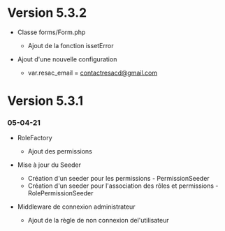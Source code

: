 # Version 5.3.2

- Classe forms/Form.php
  - Ajout de la fonction issetError

- Ajout d'une nouvelle configuration
  - var.resac_email = contactresacd@gmail.com

# Version 5.3.1

### 05-04-21

- RoleFactory
  - Ajout des permissions

- Mise à jour du Seeder
  - Création d'un seeder pour les permissions - PermissionSeeder
  - Création d'un seeder pour l'association des rôles et permissions - RolePermissionSeeder

- Middleware de connexion administrateur
  - Ajout de la règle de non connexion del'utilisateur